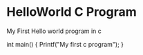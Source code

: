 # HelloWorld C Program

My First Hello world program in c

int main()
{
Printf("My first c program");
}

